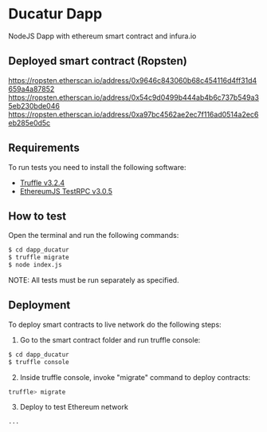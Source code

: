 # Ducatur Dapp
NodeJS Dapp with ethereum smart contract and infura.io


## Deployed smart contract (Ropsten)

https://ropsten.etherscan.io/address/0x9646c843060b68c454116d4ff31d4659a4a87852
https://ropsten.etherscan.io/address/0x54c9d0499b444ab4b6c737b549a35eb230bde046
https://ropsten.etherscan.io/address/0xa97bc4562ae2ec7f116ad0514a2ec6eb285e0d5c


## Requirements

To run tests you need to install the following software:

- [Truffle v3.2.4](https://github.com/trufflesuite/truffle-core)
- [EthereumJS TestRPC v3.0.5](https://github.com/ethereumjs/testrpc)


## How to test

Open the terminal and run the following commands:

```sh
$ cd dapp_ducatur
$ truffle migrate
$ node index.js
```

NOTE: All tests must be run separately as specified.


## Deployment

To deploy smart contracts to live network do the following steps:
1. Go to the smart contract folder and run truffle console:
```sh
$ cd dapp_ducatur
$ truffle console
```
2. Inside truffle console, invoke "migrate" command to deploy contracts:
```sh
truffle> migrate
```
3. Deploy to test Ethereum network
```sh
...
```
